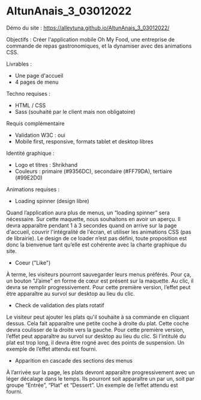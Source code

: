 # AltunAnais_3_03012022

Démo du site : https://alleytuna.github.io/AltunAnais_3_03012022/

Objectifs :
Créer l'application mobile Oh My Food, une entreprise de commande de repas gastronomiques, et la dynamiser avec des animations CSS.

Livrables : 
- Une page d'accueil
- 4 pages de menu

Techno requises :
- HTML / CSS
- Sass (souhaité par le client mais non obligatoire)

Requis complémentaire
- Validation W3C : oui
- Mobile first, responsive, formats tablet et desktop libres

Identité graphique :
- Logo et titres : Shrikhand
- Couleurs : primaire (#9356DC), secondaire (#FF79DA), tertiaire (#99E2D0)

Animations requises :

- Loading spinner (design libre)

Quand l’application aura plus de menus, un “loading spinner” sera nécessaire. Sur
cette maquette, nous souhaitons en avoir un aperçu. Il devra apparaître pendant 1 à
3 secondes quand on arrive sur la page d'accueil, couvrir l'intégralité de l'écran, et
utiliser les animations CSS (pas de librairie). Le design de ce loader n’est pas défini,
toute proposition est donc la bienvenue tant qu’elle est cohérente avec la charte
graphique du site.

- Coeur ("Like")

À terme, les visiteurs pourront sauvegarder leurs menus préférés. Pour ça, un
bouton "J’aime" en forme de cœur est présent sur la maquette. Au clic, il devra se
remplir progressivement. Pour cette première version, l’effet peut être apparaître au
survol sur desktop au lieu du clic.

- Check de validation des plats rotatif

Le visiteur peut ajouter les plats qu'il souhaite à sa commande en cliquant dessus.
Cela fait apparaître une petite coche à droite du plat. Cette coche devra coulisser de
la droite vers la gauche. Pour cette première version, l’effet peut apparaître au survol
sur desktop au lieu du clic. Si l’intitulé du plat est trop long, il devra être rogné avec
des points de suspension. Un exemple de l’effet attendu est fourni.

- Apparition en cascade des sections des menus

À l’arrivée sur la page, les plats devront apparaître progressivement avec un léger
décalage dans le temps. Ils pourront soit apparaître un par un, soit par groupe
“Entrée”, “Plat” et “Dessert”. Un exemple de l’effet attendu est fourni.
  
